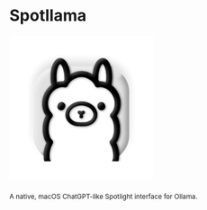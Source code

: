 # Spotllama

![Spotllama logo](https://raw.githubusercontent.com/not-nullptr/Spotllama/main/Ollama-Spotlight/Ollama-Spotlight%20(Package)/Images/Square44x44Logo.targetsize-256.png)

<sub>A native, macOS ChatGPT-like Spotlight interface for Ollama.</sub>
